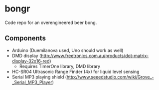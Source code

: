 # bongr
Code repo for an overengineered beer bong.

## Components

 * Arduino (Duemilanova used, Uno should work as well)
 * DMD display (http://www.freetronics.com.au/products/dot-matrix-display-32x16-red)
   * Requires TimerOne library, DMD library 
 * HC-SR04 Ultrasonic Range Finder (4x) for liquid level sensing
 * Serial MP3 playing shield (http://www.seeedstudio.com/wiki/Grove_-_Serial_MP3_Player)

